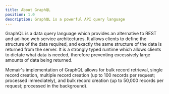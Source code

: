 ```yaml
---
title: About GraphQL
position: 1.0
description: GraphQL is a powerful API query language
---
```


GraphQL is a data query language which provides an alternative to REST and ad-hoc web service architectures. It allows clients to define the structure of the data required, and exactly the same structure of the data is returned from the server. It is a strongly typed runtime which allows clients to dictate what data is needed, therefore preventing excessively large amounts of data being returned.

Memair's implementation of GraphQL allows for bulk record retrieval, single record creation, multiple record creation (up to 100 records per request; processed immediately), and bulk record creation (up to 50,000 records per request; processed in the background).
